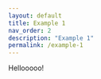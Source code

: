 ```yaml
---
layout: default
title: Example 1
nav_order: 2
description: "Example 1"
permalink: /example-1
---
```


Hellooooo!